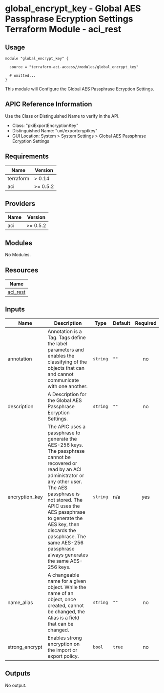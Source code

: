 # global_encrypt_key - Global AES Passphrase Ecryption Settings Terraform Module - aci_rest

## Usage

```hcl
module "global_encrypt_key" {

  source = "terraform-aci-access//modules/global_encrypt_key"

  # omitted...
}
```

This module will Configure the Global AES Passphrase Ecryption Settings.

## APIC Reference Information

Use the Class or Distinguished Name to verify in the API.

* Class: "pkiExportEncryptionKey"
* Distinguished Name: "uni/exportcryptkey"
* GUI Location: System > System Settings > Global AES Passphrase Ecryption Settings

<!-- BEGINNING OF PRE-COMMIT-TERRAFORM DOCS HOOK -->
## Requirements

| Name | Version |
|------|---------|
| terraform | > 0.14 |
| aci | >= 0.5.2 |

## Providers

| Name | Version |
|------|---------|
| aci | >= 0.5.2 |

## Modules

No Modules.

## Resources

| Name |
|------|
| [aci_rest](https://registry.terraform.io/providers/ciscodevnet/aci/0.5.2/docs/resources/rest) |

## Inputs

| Name | Description | Type | Default | Required |
|------|-------------|------|---------|:--------:|
| annotation | Annotation is a Tag.  Tags define the label parameters and enables the classifying of the objects that can and cannot communicate with one another. | `string` | `""` | no |
| description | A Description for the Global AES Passphrase Ecryption Settings. | `string` | `""` | no |
| encryption\_key | The APIC uses a passphrase to generate the AES-256 keys. The passphrase cannot be recovered or read by an ACI administrator or any other user. The AES passphrase is not stored. The APIC uses the AES passphrase to generate the AES key, then discards the passphrase. The same AES-256 passphrase always generates the same AES-256 keys. | `string` | n/a | yes |
| name\_alias | A changeable name for a given object. While the name of an object, once created, cannot be changed, the Alias is a field that can be changed. | `string` | `""` | no |
| strong\_encrypt | Enables strong encryption on the import or export policy. | `bool` | `true` | no |

## Outputs

No output.
<!-- END OF PRE-COMMIT-TERRAFORM DOCS HOOK -->

